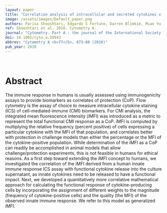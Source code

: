 ```yaml
---
layout: paper
title: "Correlation analysis of intracellular and secreted cytokines via the generalized integrated mean fluorescence intensity."
image: /assets/images/Default_paper.png
authors: Parisa Shooshtari, Edgardo S Fortuno, Darren Blimkie, Miao Yu, Arvind Gupta, Tobias R Kollmann, Ryan R Brinkman
ref: Shooshtari et al. 2010. Cytometry A.
journal: "Cytometry. Part A : the journal of the International Society for Analytical Cytology <b>77</b>, 873-80 (2010)"
doi: 10.1002/cyto.a.20943
abbrev: "Cytometry A <b>77</b>, 873-80 (2010)"
pub_year: 2010
---
```


<br />
<div data-badge-popover="right" data-badge-type="donut" data-pmid="20629196" data-hide-no-mentions="true" class="altmetric-embed"></div>

# Abstract

The immune response in humans is usually assessed using immunogenicity assays to provide biomarkers as correlates of protection (CoP). Flow cytometry is the assay of choice to measure intracellular cytokine staining (ICS) of cell-mediated immune (CMI) biomarkers. For CMI analysis, the integrated mean fluorescence intensity (iMFI) was introduced as a metric to represent the total functional CMI response as a CoP. iMFI is computed by multiplying the relative frequency (percent positive) of cells expressing a particular cytokine with the MFI of that population, and correlates better with protection in challenge models than either the percentage or the MFI of the cytokine-positive population. While determination of the iMFI as a CoP can readily be accomplished in animal models that allow challenge/protection experiments, this is not feasible in humans for ethical reasons. As a first step toward extending the iMFI concept to humans, we investigated the correlation of the iMFI derived from a human innate immune response ICS assay with functional cytokine release into the culture supernatant, as innate cytokines need to be released to have a functional impact. Next, we developed a quantitatively more correlative mathematical approach for calculating the functional response of cytokine-producing cells by incorporating the assignment of different weights to the magnitude (frequency of cytokine-positive cells) and the quality (the MFI) of the observed innate immune response. We refer to this model as generalized iMFI.

